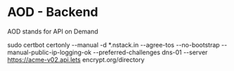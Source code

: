 # AOD - Backend

AOD stands for API on Demand

sudo certbot certonly --manual -d \*.nstack.in --agree-tos --no-bootstrap --manual-public-ip-logging-ok --preferred-challenges dns-01 --server https://acme-v02.api.lets
encrypt.org/directory
